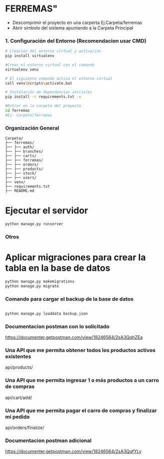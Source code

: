 # FERREMAS" 

- Descomprimir el proyecto en una carperta Ej.Carpeta/ferremas
- Abrir simbolo del sistema apuntando a la Carpeta Principal


### 1. Configuración del Entorno (Recomendacion usar CMD)
```bash
# Creación del entorno virtual y activación
pip install virtualenv

#Crear el entorno virtual con el comando
virtualenv venv

# El siguiente comando activa el entorno virtual 
call venv\Scripts\activate.bat

# Instalación de dependencias iniciales
pip install -r requirements.txt -v

#Entrar en la carpeta del proyecto
cd ferremas
#Ej: Carpeta\ferremas
```

### Organización General
```
Carpeta/
├── ferremas/
├── ├── auth/
├── ├── branches/
├── ├── carts/
├── ├── ferremas/
├── ├── orders/
├── ├── products/
├── ├── stock/
├── ├── users/
├── venv/
├── requirements.txt
├── README.md
```

# Ejecutar el servidor
```bash
python manage.py runserver
```

### Otros

# Aplicar migraciones para crear la tabla en la base de datos
```bash
python manage.py makemigrations
python manage.py migrate
```
### Comando para cargar el backup de la base de datos
```bash

python manage.py loaddata backup.json
```

### Documentacion postman con lo solicitado
https://documenter.getpostman.com/view/18246564/2sA3QqhZEa


### Una API que me permita obtener todos los productos activos existentes
api/products/

### Una API que me permita ingresar 1 o más productos a un carro de compras
api/cart/add/

### Una API que me permita pagar el carro de compras y finalizar mi pedido
api/orders/finalize/


### Documentacion postman adicional
https://documenter.getpostman.com/view/18246564/2sA3QqfYLy